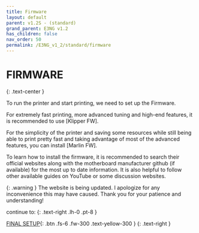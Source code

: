 ```yaml
---
title: Firmware
layout: default
parent: v1.2S - (standard)
grand_parent: E3NG v1.2
has_children: false
nav_order: 50
permalink: /E3NG_v1_2/standard/firmware
---
```

# FIRMWARE
{: .text-center }

To run the printer and start printing, we need to set up the Firmware.

For extremely fast printing, more advanced tuning and high-end features, it is recommended to use [Klipper FW].

For the simplicity of the printer and saving some resources while still being able to print pretty fast and taking advantage of most of the advanced features, you can install [Marlin FW].

To learn how to install the firmware, it is recommended to search their official websites along with the motherboard manufacturer github (if available) for the most up to date information. It is also helpful to follow other available guides on YouTube or some discussion websites.



{: .warning }
The website is being updated. I apologize for any inconvenience this may have caused. Thank you for your patience and understanding!

continue to:
{: .text-right .lh-0 .pt-8 }

[FINAL SETUP]{: .btn .fs-6 .fw-300 .text-yellow-300 }
{: .text-right }

[FINAL SETUP]: https://rh3d.xyz/E3NG_v1_2/final_setup
